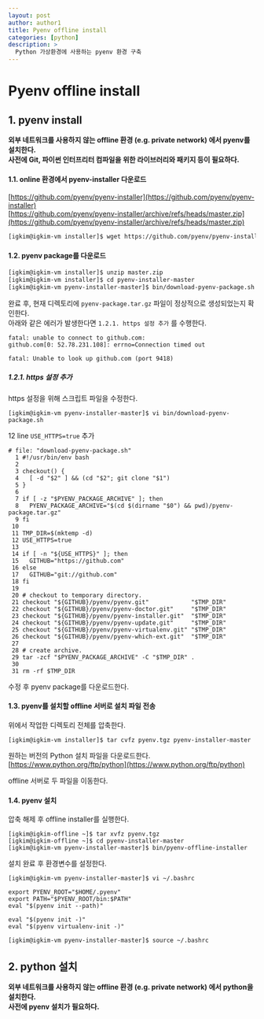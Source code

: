 ```yaml
---
layout: post
author: author1
title: Pyenv offline install
categories: [python]
description: >
  Python 가상환경에 사용하는 pyenv 환경 구축
---
```


# Pyenv offline install  

## 1. pyenv install
**외부 네트워크를 사용하지 않는 offline 환경 (e.g. private network) 에서 pyenv를 설치한다.**  
**사전에 Git, 파이썬 인터프리터 컴파일을 위한 라이브러리와 패키지 등이 필요하다.**

#### 1.1. online 환경에서 pyenv-installer 다운로드 

[https://github.com/pyenv/pyenv-installer](https://github.com/pyenv/pyenv-installer)  
[https://github.com/pyenv/pyenv-installer/archive/refs/heads/master.zip](https://github.com/pyenv/pyenv-installer/archive/refs/heads/master.zip)

```bash
[igkim@igkim-vm installer]$ wget https://github.com/pyenv/pyenv-installer/archive/refs/heads/master.zip
```

#### 1.2. pyenv package를 다운로드

```bash
[igkim@igkim-vm installer]$ unzip master.zip
[igkim@igkim-vm installer]$ cd pyenv-installer-master
[igkim@igkim-vm pyenv-installer-master]$ bin/download-pyenv-package.sh
```

완료 후, 현재 디렉토리에 `pyenv-package.tar.gz` 파일이 정상적으로 생성되었는지 확인한다.  
아래와 같은 에러가 발생한다면 `1.2.1. https 설정 추가` 를 수행한다.

~~~shell
fatal: unable to connect to github.com:
github.com[0: 52.78.231.108]: errno=Connection timed out
~~~

```shell script
fatal: Unable to look up github.com (port 9418)
```

##### 1.2.1. https 설정 추가

https 설정을 위해 스크립트 파일을 수정한다.

~~~shell
[igkim@igkim-vm pyenv-installer-master]$ vi bin/download-pyenv-package.sh
~~~

12 line `USE_HTTPS=true` 추가

~~~shell
# file: "download-pyenv-package.sh"
  1 #!/usr/bin/env bash
  2 
  3 checkout() {
  4   [ -d "$2" ] && (cd "$2"; git clone "$1")
  5 }
  6 
  7 if [ -z "$PYENV_PACKAGE_ARCHIVE" ]; then
  8   PYENV_PACKAGE_ARCHIVE="$(cd $(dirname "$0") && pwd)/pyenv-package.tar.gz"
  9 fi
 10 
 11 TMP_DIR=$(mktemp -d)
 12 USE_HTTPS=true
 13 
 14 if [ -n "${USE_HTTPS}" ]; then
 15   GITHUB="https://github.com"
 16 else
 17   GITHUB="git://github.com"
 18 fi
 19 
 20 # checkout to temporary directory.
 21 checkout "${GITHUB}/pyenv/pyenv.git"            "$TMP_DIR"
 22 checkout "${GITHUB}/pyenv/pyenv-doctor.git"     "$TMP_DIR"
 23 checkout "${GITHUB}/pyenv/pyenv-installer.git"  "$TMP_DIR"
 24 checkout "${GITHUB}/pyenv/pyenv-update.git"     "$TMP_DIR"
 25 checkout "${GITHUB}/pyenv/pyenv-virtualenv.git" "$TMP_DIR"
 26 checkout "${GITHUB}/pyenv/pyenv-which-ext.git"  "$TMP_DIR"
 27 
 28 # create archive.
 29 tar -zcf "$PYENV_PACKAGE_ARCHIVE" -C "$TMP_DIR" .
 30 
 31 rm -rf $TMP_DIR
~~~

수정 후 pyenv package를 다운로드한다.

#### 1.3. pyenv를 설치할 offline 서버로 설치 파일 전송

위에서 작업한 디렉토리 전체를 압축한다.  
```shell script
[igkim@igkim-vm installer]$ tar cvfz pyenv.tgz pyenv-installer-master
```

원하는 버전의 Python 설치 파일을 다운로드한다.  
[https://www.python.org/ftp/python](https://www.python.org/ftp/python)

offline 서버로 두 파일을 이동한다.

#### 1.4. pyenv 설치

압축 해제 후 offline installer를 실행한다.

```shell script
[igkim@igkim-offline ~]$ tar xvfz pyenv.tgz
[igkim@igkim-offline ~]$ cd pyenv-installer-master
[igkim@igkim-vm pyenv-installer-master]$ bin/pyenv-offline-installer
```

설치 완료 후 환경변수를 설정한다.

```shell script
[igkim@igkim-vm pyenv-installer-master]$ vi ~/.bashrc
```

```shell script
export PYENV_ROOT="$HOME/.pyenv" 
export PATH="$PYENV_ROOT/bin:$PATH" 
eval "$(pyenv init --path)" 

eval "$(pyenv init -)" 
eval "$(pyenv virtualenv-init -)" 
```

```shell script
[igkim@igkim-vm pyenv-installer-master]$ source ~/.bashrc
```

## 2. python 설치
**외부 네트워크를 사용하지 않는 offline 환경 (e.g. private network) 에서 python을 설치한다.**  
**사전에 pyenv 설치가 필요하다.**


